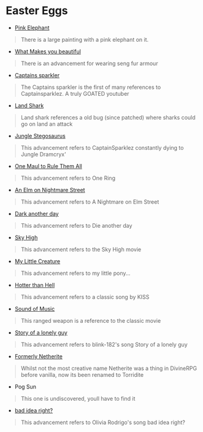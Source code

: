 # Easter Eggs

- [Pink Elephant](https://open.spotify.com/album/7mSFPsjZjTx8K1UmtDSQPu)
> There is a large painting with a pink elephant on it.

- [What Makes you beautiful](https://www.youtube.com/watch?v=QJO3ROT-A4E)
> There is an advancement for wearing seng fur armour

- [Captains sparkler](https://youtube.com/playlist?list=PLS0qNz6zEumwCMEECv2mkBkUeHM9frh9e)
> The Captains sparkler is the first of many references to Captainsparklez. A truly GOATED youtuber

- [Land Shark](https://youtu.be/BfqPAkpgNW8?t=791)
> Land shark references a old bug (since patched) where sharks could go on land an attack

- [Jungle Stegosaurus](https://youtube.com/playlist?list=PLS0qNz6zEumwCMEECv2mkBkUeHM9frh9e)
> This advancement refers to CaptainSparklez constantly dying to Jungle Dramcryx'

- [One Maul to Rule Them All](https://lotr.fandom.com/wiki/One_Ring)
> This advancement refers to One Ring

- [An Elm on Nightmare Street](https://www.imdb.com/title/tt0087800/)
> This advancement refers to A Nightmare on Elm Street

- [Dark another day](https://www.imdb.com/title/tt0246460/)
> This advancement refers to Die another day

- [Sky High](https://www.imdb.com/title/tt0405325/)
> This advancement refers to the Sky High movie

- [My Little Creature](https://en.wikipedia.org/wiki/My_Little_Pony:_Friendship_Is_Magic)
> This advancement refers to my little pony...

- [Hotter than Hell](https://youtu.be/FapDsYN-M_k)
> This advancement refers to a classic song by KISS

- [Sound of Music](https://www.imdb.com/title/tt0059742/)
> This ranged weapon is a reference to the classic movie

- [Story of a lonely guy](https://youtu.be/wWhLfkTsINI)
> This advancement refers to blink-182's song Story of a lonely guy

- [Formerly Netherite](https://divine-rpg.fandom.com/wiki/Torridite_Ingot)
> Whilst not the most creative name Netherite was a thing in DivineRPG before vanilla, now its been renamed to Torridite

- Pog Sun
> This one is undiscovered, youll have to find it

- [bad idea right?](https://www.youtube.com/watch?v=Dj9qJsJTsjQ)
> This advancement refers to Olivia Rodrigo's song bad idea right?
